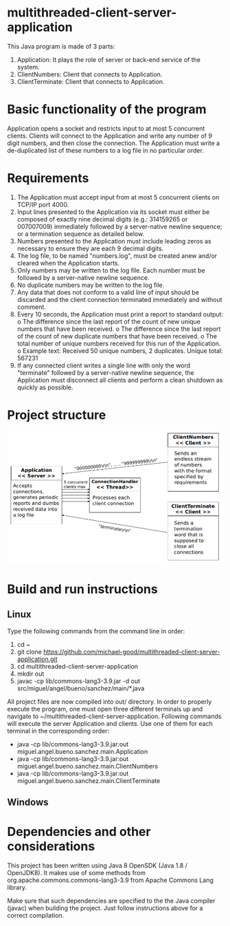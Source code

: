 # multithreaded-client-server-application
This Java program is made of 3 parts:
  1. Application: It plays the role of server or back-end service of the system.
  2. ClientNumbers: Client that connects to Application.
  3. ClientTerminate: Client that connects to Application.
  
# Basic functionality of the program
Application opens a socket and restricts input to at most 5 concurrent
clients. Clients will connect to the Application and write any number of 9 digit
numbers, and then close the connection. The Application must write a de-duplicated
list of these numbers to a log file in no particular order.

# Requirements
1. The Application must accept input from at most 5 concurrent clients on
TCP/IP port 4000.
2. Input lines presented to the Application via its socket must either be
composed of exactly nine decimal digits (e.g.: 314159265 or 007007009)
immediately followed by a server-native newline sequence; or a termination
sequence as detailed below.
3. Numbers presented to the Application must include leading zeros as
necessary to ensure they are each 9 decimal digits.
4. The log file, to be named "numbers.log", must be created anew and/or
cleared when the Application starts.
5. Only numbers may be written to the log file. Each number must be followed
by a server-native newline sequence.
6. No duplicate numbers may be written to the log file.
7. Any data that does not conform to a valid line of input should be discarded
and the client connection terminated immediately and without comment.
8. Every 10 seconds, the Application must print a report to standard output:
o The difference since the last report of the count of new unique
numbers that have been received.
o The difference since the last report of the count of new duplicate
numbers that have been received.
o The total number of unique numbers received for this run of the
Application.
o Example text: Received 50 unique numbers, 2 duplicates. Unique
total: 567231
9. If any connected client writes a single line with only the word "terminate"
followed by a server-native newline sequence, the Application must
disconnect all clients and perform a clean shutdown as quickly as possible.

# Project structure

![alt text](/docs/classes-scheme.png)

# Build and run instructions
## Linux
Type the following commands from the command line in order:
1. cd ~
2. git clone https://github.com/michael-good/multithreaded-client-server-application.git
3. cd multithreaded-client-server-application
4. mkdir out
5. javac -cp lib/commons-lang3-3.9.jar -d out src/miguel/angel/bueno/sanchez/main/*.java

All project files are now compiled into out/ directory.
In order to properly execute the program, one must open three different terminals up and navigate to ~/multithreaded-client-server-application.
Following commands will execute the server Application and clients. Use one of them for each terminal in the corresponding order:
- java -cp lib/commons-lang3-3.9.jar:out miguel.angel.bueno.sanchez.main.Application
- java -cp lib/commons-lang3-3.9.jar:out miguel.angel.bueno.sanchez.main.ClientNumbers
- java -cp lib/commons-lang3-3.9.jar:out miguel.angel.bueno.sanchez.main.ClientTerminate

## Windows

# Dependencies and other considerations
This project has been written using Java 8 OpenSDK (Java 1.8 / OpenJDK8).
It makes use of some methods from org.apache.commons.commons-lang3-3.9 from Apache Commons Lang library. 

Make sure that such dependencies are specified to the the Java compiler (javac) when building the project. Just follow instructions above for a correct compilation.

